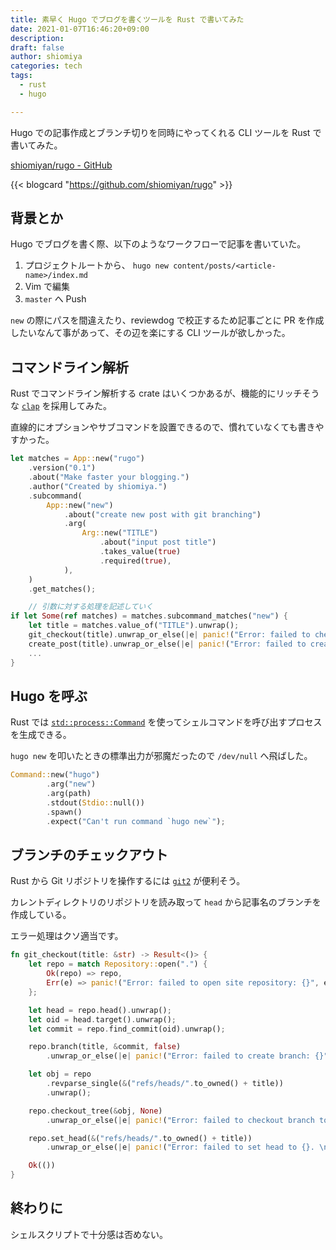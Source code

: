 ```yaml
---
title: 素早く Hugo でブログを書くツールを Rust で書いてみた
date: 2021-01-07T16:46:20+09:00
description:
draft: false
author: shiomiya
categories: tech
tags:
  - rust
  - hugo

---
```


Hugo での記事作成とブランチ切りを同時にやってくれる CLI ツールを Rust で書いてみた。

[shiomiyan/rugo - GitHub](https://github.com/shiomiyan/rugo)

{{< blogcard "https://github.com/shiomiyan/rugo" >}}

## 背景とか

Hugo でブログを書く際、以下のようなワークフローで記事を書いていた。

1. プロジェクトルートから、 `hugo new content/posts/<article-name>/index.md`
2. Vim で編集
3. `master` へ Push

`new` の際にパスを間違えたり、reviewdog で校正するため記事ごとに PR を作成したいなんて事があって、その辺を楽にする CLI ツールが欲しかった。

## コマンドライン解析

Rust でコマンドライン解析する crate はいくつかあるが、機能的にリッチそうな [`clap`](https://github.com/clap-rs/clap) を採用してみた。

直線的にオプションやサブコマンドを設置できるので、慣れていなくても書きやすかった。

```rust
let matches = App::new("rugo")
    .version("0.1")
    .about("Make faster your blogging.")
    .author("Created by shiomiya.")
    .subcommand(
        App::new("new")
            .about("create new post with git branching")
            .arg(
                Arg::new("TITLE")
                    .about("input post title")
                    .takes_value(true)
                    .required(true),
            ),
    )
    .get_matches();

    // 引数に対する処理を記述していく
if let Some(ref matches) = matches.subcommand_matches("new") {
    let title = matches.value_of("TITLE").unwrap();
    git_checkout(title).unwrap_or_else(|e| panic!("Error: failed to checkout branch {}.", e));
    create_post(title).unwrap_or_else(|e| panic!("Error: failed to create new post {}.", e));
    ...
}
```

## Hugo を呼ぶ

Rust では [`std::process::Command`](https://doc.rust-lang.org/std/process/struct.Command.html) を使ってシェルコマンドを呼び出すプロセスを生成できる。

`hugo new` を叩いたときの標準出力が邪魔だったので `/dev/null` へ飛ばした。

```rust
Command::new("hugo")
        .arg("new")
        .arg(path)
        .stdout(Stdio::null())
        .spawn()
        .expect("Can't run command `hugo new`");
```

## ブランチのチェックアウト

Rust から Git リポジトリを操作するには [`git2`](https://github.com/rust-lang/git2-rs) が便利そう。

カレントディレクトリのリポジトリを読み取って `head` から記事名のブランチを作成している。

エラー処理はクソ適当です。

```rust
fn git_checkout(title: &str) -> Result<()> {
    let repo = match Repository::open(".") {
        Ok(repo) => repo,
        Err(e) => panic!("Error: failed to open site repository: {}", e),
    };

    let head = repo.head().unwrap();
    let oid = head.target().unwrap();
    let commit = repo.find_commit(oid).unwrap();

    repo.branch(title, &commit, false)
        .unwrap_or_else(|e| panic!("Error: failed to create branch: {}", e));

    let obj = repo
        .revparse_single(&("refs/heads/".to_owned() + title))
        .unwrap();

    repo.checkout_tree(&obj, None)
        .unwrap_or_else(|e| panic!("Error: failed to checkout branch to {}.\n {}", title, e));

    repo.set_head(&("refs/heads/".to_owned() + title))
        .unwrap_or_else(|e| panic!("Error: failed to set head to {}. \n {}", title, e));

    Ok(())
}
```

## 終わりに

シェルスクリプトで十分感は否めない。
